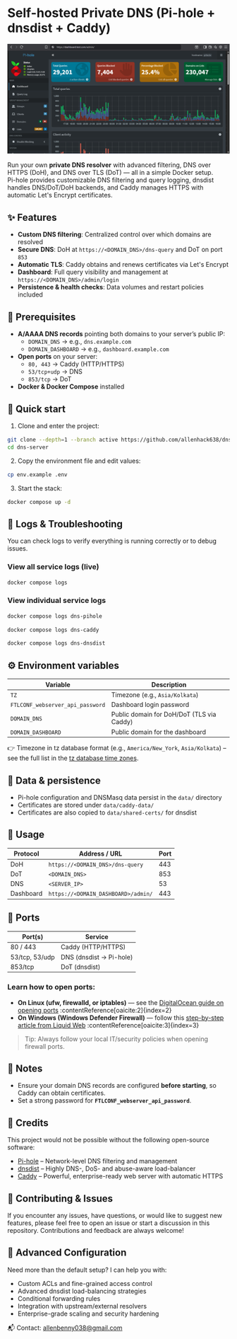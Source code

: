 # Self-hosted Private DNS (Pi-hole + dnsdist + Caddy)

![Pi-hole Dashboard Screenshot](docs/images/pihole-dashboard.png)

Run your own **private DNS resolver** with advanced filtering, DNS over HTTPS (DoH), and DNS over TLS (DoT) — all in a simple Docker setup.  
Pi-hole provides customizable DNS filtering and query logging, dnsdist handles DNS/DoT/DoH backends, and Caddy manages HTTPS with automatic Let's Encrypt certificates.

## ✨ Features

- **Custom DNS filtering**: Centralized control over which domains are resolved
- **Secure DNS**: DoH at `https://<DOMAIN_DNS>/dns-query` and DoT on port `853`
- **Automatic TLS**: Caddy obtains and renews certificates via Let's Encrypt
- **Dashboard**: Full query visibility and management at `https://<DOMAIN_DNS>/admin/login`
- **Persistence & health checks**: Data volumes and restart policies included

## 🔧 Prerequisites

- **A/AAAA DNS records** pointing both domains to your server’s public IP:
  - `DOMAIN_DNS` → e.g., `dns.example.com`
  - `DOMAIN_DASHBOARD` → e.g., `dashboard.example.com`
- **Open ports** on your server:
  - `80, 443` → Caddy (HTTP/HTTPS)
  - `53/tcp+udp` → DNS
  - `853/tcp` → DoT
- **Docker & Docker Compose** installed

## 🚀 Quick start

1. Clone and enter the project:

```bash
git clone --depth=1 --branch active https://github.com/allenhack638/dns-server.git
cd dns-server
```

2. Copy the environment file and edit values:

```bash
cp env.example .env
```

3. Start the stack:

```bash
docker compose up -d
```

## 📜 Logs & Troubleshooting

You can check logs to verify everything is running correctly or to debug issues.

### View all service logs (live)

```bash
docker compose logs
```

### View individual service logs

```bash
docker compose logs dns-pihole
```

```bash
docker compose logs dns-caddy
```

```bash
docker compose logs dns-dnsdist
```

## ⚙️ Environment variables

| Variable                         | Description                               |
| -------------------------------- | ----------------------------------------- |
| `TZ`                             | Timezone (e.g., `Asia/Kolkata`)           |
| `FTLCONF_webserver_api_password` | Dashboard login password                  |
| `DOMAIN_DNS`                     | Public domain for DoH/DoT (TLS via Caddy) |
| `DOMAIN_DASHBOARD`               | Public domain for the dashboard           |

👉 Timezone in tz database format (e.g., `America/New_York`, `Asia/Kolkata`) – see the full list in the [tz database time zones](https://en.wikipedia.org/wiki/List_of_tz_database_time_zones).

## 💾 Data & persistence

- Pi-hole configuration and DNSMasq data persist in the `data/` directory
- Certificates are stored under `data/caddy-data/`
- Certificates are also copied to `data/shared-certs/` for dnsdist

## 📡 Usage

| Protocol  | Address / URL                       | Port |
| --------- | ----------------------------------- | ---- |
| DoH       | `https://<DOMAIN_DNS>/dns-query`    | 443  |
| DoT       | `<DOMAIN_DNS>`                      | 853  |
| DNS       | `<SERVER_IP>`                       | 53   |
| Dashboard | `https://<DOMAIN_DASHBOARD>/admin/` | 443  |

## 📍 Ports

| Port(s)        | Service                 |
| -------------- | ----------------------- |
| 80 / 443       | Caddy (HTTP/HTTPS)      |
| 53/tcp, 53/udp | DNS (dnsdist → Pi-hole) |
| 853/tcp        | DoT (dnsdist)           |

### Learn how to open ports:

- **On Linux (ufw, firewalld, or iptables)** — see the [DigitalOcean guide on opening ports](https://www.digitalocean.com/community/tutorials/opening-a-port-on-linux) :contentReference[oaicite:2]{index=2}
- **On Windows (Windows Defender Firewall)** — follow this [step-by-step article from Liquid Web](https://www.liquidweb.com/blog/open-a-port-in-windows-firewall-easily-safely/) :contentReference[oaicite:3]{index=3}

> Tip: Always follow your local IT/security policies when opening firewall ports.

## 📝 Notes

- Ensure your domain DNS records are configured **before starting**, so Caddy can obtain certificates.
- Set a strong password for **`FTLCONF_webserver_api_password`**.

## 🙌 Credits

This project would not be possible without the following open-source software:

- [Pi-hole](https://pi-hole.net/) – Network-level DNS filtering and management
- [dnsdist](https://dnsdist.org/) – Highly DNS-, DoS- and abuse-aware load-balancer
- [Caddy](https://caddyserver.com/) – Powerful, enterprise-ready web server with automatic HTTPS

## 🤝 Contributing & Issues

If you encounter any issues, have questions, or would like to suggest new features, please feel free to open an issue or start a discussion in this repository. Contributions and feedback are always welcome!

## 📖 Advanced Configuration

Need more than the default setup? I can help you with:

- Custom ACLs and fine-grained access control
- Advanced dnsdist load-balancing strategies
- Conditional forwarding rules
- Integration with upstream/external resolvers
- Enterprise-grade scaling and security hardening

📬 Contact: [allenbenny038@gmail.com](mailto:allenbenny038@gmail.com)
